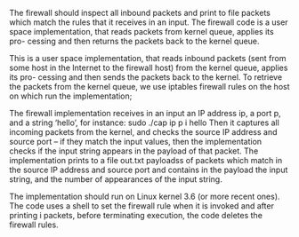 The firewall should inspect all inbound packets and print to
file packets which match the rules that it receives in an
input. The firewall code is a user space implementation,
that reads packets from kernel queue, applies its pro-
cessing and then returns the packets back to the kernel
queue.

This is a user space implementation, that reads
inbound packets (sent from some host in the Internet to
the firewall host) from the kernel queue, applies its pro-
cessing and then sends the packets back to the kernel. To
retrieve the packets from the kernel queue, we use
 iptables firewall rules on the host on which 
run the implementation; 

The firewall implementation receives in an input an IP address ip, a port p, and a string ‘hello’, for instance: sudo ./cap ip p i hello Then it captures all incoming packets from the
kernel, and checks the source IP address and source port
– if they match the input values, then the implementation
checks if the input string appears in the payload
of that packet. The implementation prints to a file
out.txt payloadss of packets which match in the source
IP address and source port and contains in the payload
the input string, and the number of appearances of the
input string. 

The implementation should run on Linux kernel 3.6
(or more recent ones). 
The code uses a shell to set the firewall rule
when it is invoked and after printing i packets, before
terminating execution, the code deletes the firewall
rules.